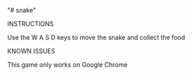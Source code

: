 "# snake" 


INSTRUCTIONS

Use the W A S D keys to move the snake and collect the food

KNOWN ISSUES

This game only works on Google Chrome
